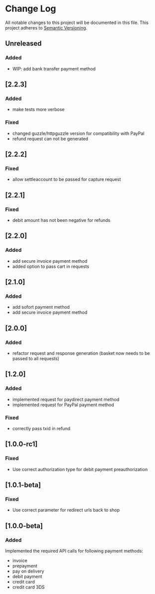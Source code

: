# Change Log
All notable changes to this project will be documented in this file.
This project adheres to [Semantic Versioning](http://semver.org/).

## Unreleased

### Added
* WIP: add bank transfer payment method

## [2.2.3]
### Added

* make tests more verbose

### Fixed

* changed guzzle/httpguzzle version for compatibility with PayPal
* refund request can not be generated

## [2.2.2]
### Fixed 

* allow settleaccount to be passed for capture request

## [2.2.1]
### Fixed 

* debit amount has not been negative for refunds

## [2.2.0]
### Added

* add secure invoice payment method
* added option to pass cart in requests

## [2.1.0]
### Added

* add sofort payment method
* add secure invoice payment method

## [2.0.0]
### Added
* refactor request and response generation (basket now needs to be passed to all requests)

## [1.2.0]
### Added
* implemented request for paydirect payment method
* implemented request for PayPal payment method

### Fixed
* correctly pass txid in refund

## [1.0.0-rc1]
### Fixed

* Use correct authorization type for debit payment preauthorization

## [1.0.1-beta]
### Fixed

* Use correct parameter for redirect urls back to shop

## [1.0.0-beta]
### Added

Implemented the required API calls for following payment methods:

* invoice
* prepayment
* pay on delivery
* debit payment
* credit card
* credit card 3DS
